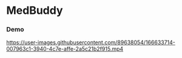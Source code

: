 # MedBuddy

### Demo



https://user-images.githubusercontent.com/89638054/166633714-007963c1-3940-4c7e-affe-2a5c21b2f915.mp4

